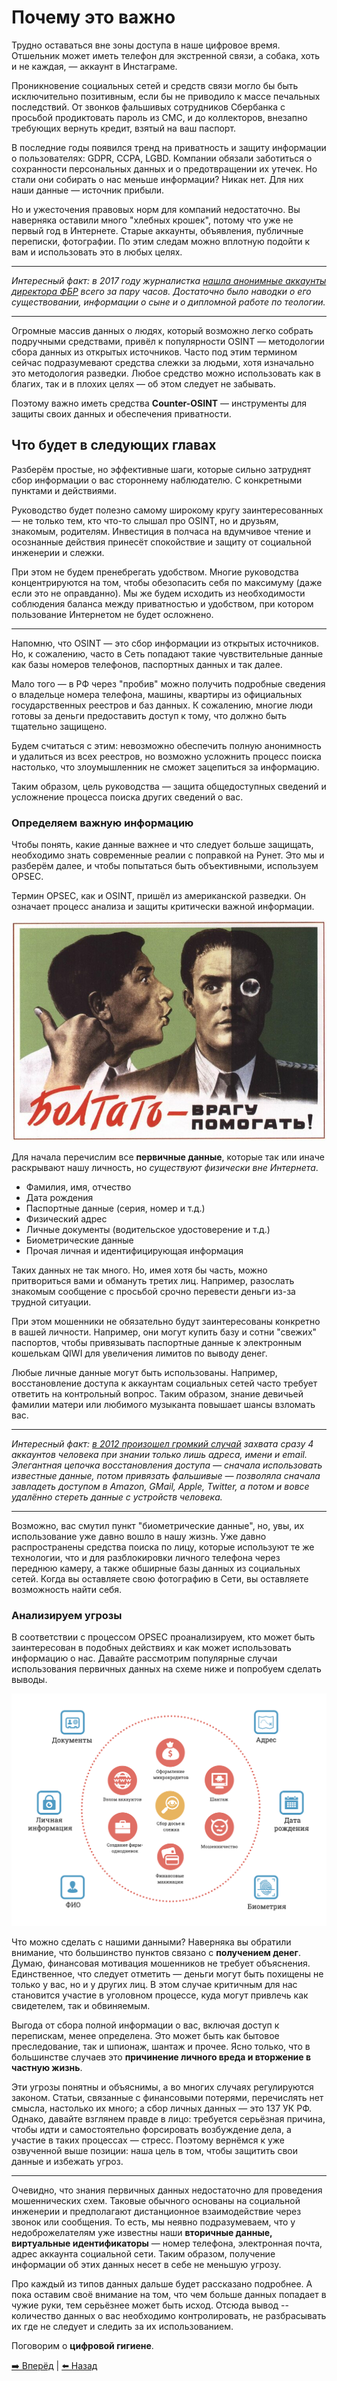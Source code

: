 # Почему это важно

Трудно оставаться вне зоны доступа в наше цифровое время. Отшельник может иметь телефон для экстренной связи, а собака, хоть и не каждая, — аккаунт в Инстаграме.

Проникновение социальных сетей и средств связи могло бы быть исключительно позитивным, если бы не приводило к массе печальных последствий. От звонков фальшивых сотрудников Сбербанка с просьбой продиктовать пароль из СМС, и до коллекторов, внезапно требующих вернуть кредит, взятый на ваш паспорт.

В последние годы появился тренд на приватность и защиту информации о пользователях: GDPR, CCPA, LGBD. Компании обязали заботиться о сохранности персональных данных и о предотвращении их утечек. Но стали они собирать о нас меньше информации? Никак нет. Для них наши данные — источник прибыли. 

Но и ужесточения правовых норм для компаний недостаточно. Вы наверняка оставили много "хлебных крошек", потому что уже не первый год в Интернете. Старые аккаунты, объявления, публичные переписки, фотографии. По этим следам можно вплотную подойти к вам и использовать это в любых целях.  

---

*Интересный факт: в 2017 году журналистка [нашла анонимные аккаунты директора ФБР](https://gizmodo.com/this-is-almost-certainly-james-comey-s-twitter-account-1793843641) всего за пару часов. Достаточно было наводки о его существовании, информации о сыне и о дипломной работе по теологии.*

---

Огромные массив данных о людях, который возможно легко собрать подручными средствами, привёл к популярности OSINT — методологии сбора данных из открытых источников. Часто под этим термином сейчас подразумевают средства слежки за людьми, хотя изначально это методология разведки. Любое средство можно использовать как в благих, так и в плохих целях — об этом следует не забывать.


Поэтому важно иметь средства **Counter-OSINT** — инструменты для защиты своих данных и обеспечения приватности.

## Что будет в следующих главах

Разберём простые, но эффективные шаги, которые сильно затруднят сбор информации о вас стороннему наблюдателю. С конкретными пунктами и действиями.

Руководство будет полезно самому широкому кругу заинтересованных — не только тем, кто что-то слышал про OSINT, но и друзьям, знакомым, родителям. Инвестиция в полчаса на вдумчивое чтение и осознанные действия принесёт спокойствие и защиту от социальной инженерии и слежки.

При этом не будем пренебрегать удобством. Многие руководства концентрируются на том, чтобы обезопасить себя по максимуму (даже если это не оправданно). Мы же будем исходить из необходимости соблюдения баланса между приватностью и удобством, при котором пользование Интернетом не будет осложнено.

---

Напомню, что OSINT — это сбор информации из открытых источников. Но, к сожалению, часто в Сеть попадают такие чувствительные данные как базы номеров телефонов, паспортных данных и так далее.

Мало того — в РФ через "пробив" можно получить подробные сведения о владельце номера телефона, машины, квартиры из официальных государственных реестров и баз данных. К сожалению, многие люди готовы за деньги предоставить доступ к тому, что должно быть тщательно защищено.

Будем считаться с этим: невозможно обеспечить полную анонимность и удалиться из всех реестров, но возможно усложнить процесс поиска настолько, что злоумышленник не сможет зацепиться за информацию.

Таким образом, цель руководства — защита общедоступных сведений и усложнение процесса поиска других сведений о вас.

### Определяем важную информацию

Чтобы понять, какие данные важнее и что следует больше защищать, необходимо знать современные реалии с поправкой на Рунет. Это мы и разберём далее, и чтобы попытаться быть объективными, используем OPSEC.

Термин OPSEC, как и OSINT, пришёл из американской разведки. Он означает процесс анализа и защиты критически важной информации.

![Болтать - врагу помогать!](./img/37ddd605b06fdfb1793be.png)

Для начала перечислим все **первичные данные**, которые так или иначе раскрывают нашу личность, но *существуют физически вне Интернета*. 

- Фамилия, имя, отчество
- Дата рождения
- Паспортные данные (серия, номер и т.д.)
- Физический адрес
- Личные документы (водительское удостоверение и т.д.)
- Биометрические данные
- Прочая личная и идентифицирующая информация

Таких данных не так много. Но, имея хотя бы часть, можно притвориться вами и обмануть третих лиц. Например, разослать знакомым сообщение с просьбой срочно перевести деньги из-за трудной ситуации.

При этом мошенники не обязательно будут заинтересованы конкретно в вашей личности. Например, они могут купить базу и сотни "свежих" паспортов, чтобы привязывать паспортные данные к электронным кошелькам QIWI для увеличения лимитов по выводу денег.

Любые личные данные могут быть использованы. Например, восстановление доступа к аккаунтам социальных сетей часто требует ответить на контрольный вопрос. Таким образом, знание девичьей фамилии матери или любимого музыканта повышает шансы взломать вас.

---

*Интересный факт: [в 2012 произошел громкий случай](https://habr.com/ru/post/149179/) захвата сразу 4 аккаунтов человека при знании только лишь адреса, имени и email. Элегантная цепочка восстановления доступа — сначала использовать известные данные, потом привязать фальшивые — позволяла сначала завладеть доступом в Amazon, GMail, Apple, Twitter, а потом и вовсе удалённо стереть данные с устройств человека.*

---

Возможно, вас смутил пункт "биометрические данные", но, увы, их использование уже давно вошло в нашу жизнь. Уже давно распространены средства поиска по лицу, которые используют те же технологии, что и для разблокировки личного телефона через переднюю камеру, а также обширные базы данных из социальных сетей. Когда вы оставляете свою фотографию в Сети, вы оставляете возможность найти себя.

### Анализируем угрозы

В соответствии с процессом OPSEC проанализируем, кто может быть заинтересован в подобных действиях и как может использовать информацию о нас. Давайте рассмотрим популярные случаи использования первичных данных на схеме ниже и попробуем сделать выводы. 

![Что можно сделать с нашими данными?](./img/0869d0a1e60173af48378.png)

Что можно сделать с нашими данными?
Наверняка вы обратили внимание, что большинство пунктов связано с **получением денег**. Думаю, финансовая мотивация мошенников не требует объяснения. Единственное, что следует отметить — деньги могут быть похищены не только у вас, но и у других лиц. В этом случае критичным для нас становится участие в уголовном процессе, куда могут привлечь как свидетелем, так и обвиняемым. 

Выгода от сбора полной информации о вас, включая доступ к перепискам, менее определена. Это может быть как бытовое преследование, так и шпионаж, шантаж и прочее. Ясно только, что в большинстве случаев это **причинение личного вреда и вторжение в частную жизнь**.

Эти угрозы понятны и объяснимы, а во многих случаях регулируются законом. Статьи, связанные с финансовыми потерями, перечислять нет смысла, настолько их много; а сбор личных данных — это 137 УК РФ. Однако, давайте взглянем правде в лицо: требуется серьёзная причина, чтобы идти и самостоятельно форсировать возбуждение дела, а участие в таких процессах — стресс. Поэтому вернёмся к уже озвученной выше позиции: наша цель в том, чтобы защитить свои данные и избежать угроз.

---

Очевидно, что знания первичных данных недостаточно для проведения мошеннических схем. Таковые обычного основаны на социальной инженерии и предполагают дистанционное взаимодействие через звонок или сообщения. То есть, мы неявно подразумеваем, что у недоброжелателям уже известны наши **вторичные данные, виртуальные идентификаторы** — номер телефона, электронная почта, адрес аккаунта социальной сети. Таким образом, получение информации об этих данных несет в себе не меньшую угрозу.

Про каждый из типов данных дальше будет рассказано подробнее. А пока оставим своё внимание на том, что чем больше данных попадает в чужие руки, тем серьёзнее может быть исход. Отсюда вывод -- количество данных о вас необходимо контролировать, не разбрасывать их где не следует и следить за их использованием.

Поговорим о **цифровой гигиене**.

[➡️ Вперёд](./hygiene.md) | [⬅️ Назад](./intro.md)

